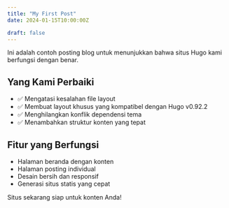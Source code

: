 ```yaml
---
title: "My First Post"
date: 2024-01-15T10:00:00Z

draft: false
---
```


Ini adalah contoh posting blog untuk menunjukkan bahwa situs Hugo kami berfungsi dengan benar.

## Yang Kami Perbaiki

- ✅ Mengatasi kesalahan file layout
- ✅ Membuat layout khusus yang kompatibel dengan Hugo v0.92.2
- ✅ Menghilangkan konflik dependensi tema
- ✅ Menambahkan struktur konten yang tepat

## Fitur yang Berfungsi

- Halaman beranda dengan konten
- Halaman posting individual
- Desain bersih dan responsif
- Generasi situs statis yang cepat

Situs sekarang siap untuk konten Anda! 